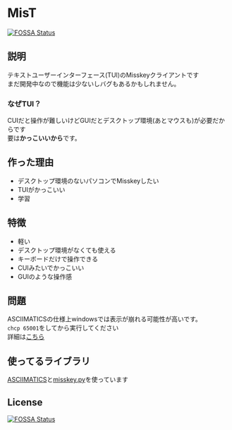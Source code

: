 # MisT
[![FOSSA Status](https://app.fossa.com/api/projects/git%2Bgithub.com%2F35enidoi%2FMisT.svg?type=shield)](https://app.fossa.com/projects/git%2Bgithub.com%2F35enidoi%2FMisT?ref=badge_shield)
## 説明  
テキストユーザーインターフェース(TUI)のMisskeyクライアントです  
まだ開発中なので機能は少ないしバグもあるかもしれません。  
### なぜTUI？  
CUIだと操作が難しいけどGUIだとデスクトップ環境(あとマウスも)が必要だからです  
要は**かっこいいから**です。  
## 作った理由  
- デスクトップ環境のないパソコンでMisskeyしたい
- TUIがかっこいい
- 学習
## 特徴
- 軽い
- デスクトップ環境がなくても使える
- キーボードだけで操作できる
- CUIみたいでかっこいい
- GUIのような操作感
## 問題  
ASCIIMATICSの仕様上windowsでは表示が崩れる可能性が高いです。  
`chcp 65001`をしてから実行してください  
詳細は[こちら](https://asciimatics.readthedocs.io/en/stable/troubleshooting.html#id2)
## 使ってるライブラリ  
[ASCIIMATICS](https://github.com/peterbrittain/asciimatics)と[misskey.py](https://github.com/YuzuRyo61/Misskey.py)を使っています
## License  
[![FOSSA Status](https://app.fossa.com/api/projects/git%2Bgithub.com%2F35enidoi%2FMisT.svg?type=large)](https://app.fossa.com/projects/git%2Bgithub.com%2F35enidoi%2FMisT?ref=badge_large)
